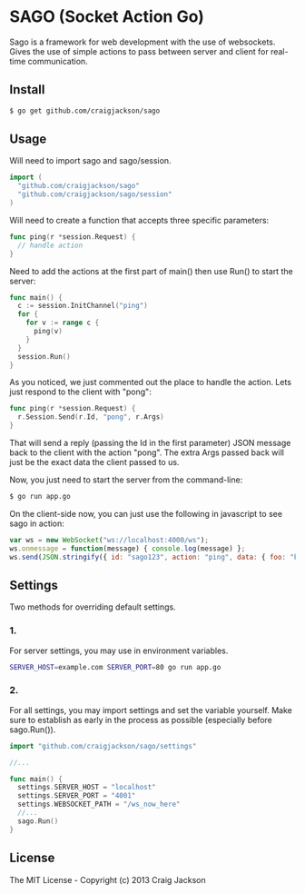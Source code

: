 # SAGO (Socket Action Go)

Sago is a framework for web development with the use of websockets. Gives the
use of simple actions to pass between server and client for real-time
communication.

## Install

```sh
$ go get github.com/craigjackson/sago
```

## Usage

Will need to import sago and sago/session.
```go
import (
  "github.com/craigjackson/sago"
  "github.com/craigjackson/sago/session"
)
```

Will need to create a function that accepts three specific parameters:
```go
func ping(r *session.Request) {
  // handle action
}
```

Need to add the actions at the first part of main() then use Run() to start the
server:
```go
func main() {
  c := session.InitChannel("ping")
  for {
    for v := range c {
      ping(v)
    }
  }
  session.Run()
}
```

As you noticed, we just commented out the place to handle the action. Lets just
respond to the client with "pong":
```go
func ping(r *session.Request) {
  r.Session.Send(r.Id, "pong", r.Args)
}
```

That will send a reply (passing the Id in the first parameter) JSON message back
to the client with the action "pong". The extra Args passed back will just be
the exact data the client passed to us.

Now, you just need to start the server from the command-line:
```sh
$ go run app.go
```

On the client-side now, you can just use the following in javascript to see sago
in action:
```javascript
var ws = new WebSocket("ws://localhost:4000/ws");
ws.onmessage = function(message) { console.log(message) };
ws.send(JSON.stringify({ id: "sago123", action: "ping", data: { foo: "bar" } }));
```

## Settings

Two methods for overriding default settings.

### 1.

For server settings, you may use in environment variables.

```sh
SERVER_HOST=example.com SERVER_PORT=80 go run app.go
```

### 2.

For all settings, you may import settings and set the variable yourself. Make
sure to establish as early in the process as possible (especially before
sago.Run()).

```go
import "github.com/craigjackson/sago/settings"

//...

func main() {
  settings.SERVER_HOST = "localhost"
  settings.SERVER_PORT = "4001"
  settings.WEBSOCKET_PATH = "/ws_now_here"
  //...
  sago.Run()
}
```

## License

The MIT License - Copyright (c) 2013 Craig Jackson

